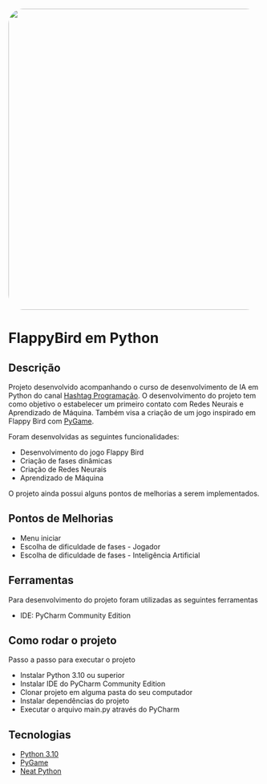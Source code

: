 <div align="center" id="header" style="margin: 20px 0">
    <img src="https://imageio.forbes.com/blogs-images/ccuster/files/2014/02/flappybird.png?format=png&width=1200" width="600" style="border-radius: 30px" />
</div>


# FlappyBird em Python

## Descrição

Projeto desenvolvido acompanhando o curso de desenvolvimento de IA em Python do canal [Hashtag Programação](https://www.youtube.com/c/HashtagPrograma%C3%A7%C3%A3o). O desenvolvimento do projeto tem como objetivo o estabelecer um primeiro contato com Redes Neurais e Aprendizado de Máquina. Também visa a criação de um jogo inspirado em Flappy Bird com [PyGame](https://www.pygame.org/news).

Foram desenvolvidas as seguintes funcionalidades:
- Desenvolvimento do jogo Flappy Bird
- Criação de fases dinâmicas
- Criação de Redes Neurais
- Aprendizado de Máquina

O projeto ainda possui alguns pontos de melhorias a serem implementados.

## Pontos de Melhorias
- Menu iniciar
- Escolha de dificuldade de fases - Jogador
- Escolha de dificuldade de fases - Inteligência Artificial

## Ferramentas
Para desenvolvimento do projeto foram utilizadas as seguintes ferramentas

- IDE: PyCharm Community Edition

## Como rodar o projeto

Passo a passo para executar o projeto

- Instalar Python 3.10 ou superior
- Instalar IDE do PyCharm Community Edition
- Clonar projeto em alguma pasta do seu computador
- Instalar dependências do projeto
- Executar o arquivo main.py através do PyCharm

## Tecnologias
- [Python 3.10](https://www.python.org/)
- [PyGame](https://www.pygame.org/news)
- [Neat Python](https://neat-python.readthedocs.io/en/latest/)